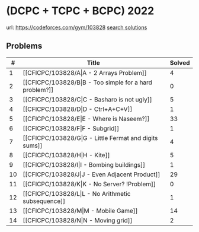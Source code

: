 # (DCPC + TCPC + BCPC) 2022

url: https://codeforces.com/gym/103828
[search solutions](https://www.google.com/search?q=Solution+OR+題解+(DCPC+%2B+TCPC+%2B+BCPC)+2022)

## Problems

| # | Title | Solved |
| --- | --- | --- |
|1|[[CFICPC/103828/A\|A - 2 Arrays Problem]]|4|
|2|[[CFICPC/103828/B\|B - Too simple for a hard problem?]]|0|
|3|[[CFICPC/103828/C\|C - Basharo is not ugly]]|5|
|4|[[CFICPC/103828/D\|D - Ctrl+A+C+V]]|1|
|5|[[CFICPC/103828/E\|E - Where is Naseem?]]|33|
|6|[[CFICPC/103828/F\|F - Subgrid]]|1|
|7|[[CFICPC/103828/G\|G - Little Fermat and digits sums]]|4|
|8|[[CFICPC/103828/H\|H - Kite]]|5|
|9|[[CFICPC/103828/I\|I - Bombing buildings]]|1|
|10|[[CFICPC/103828/J\|J - Even Adjacent Product]]|29|
|11|[[CFICPC/103828/K\|K - No Server? !Problem]]|0|
|12|[[CFICPC/103828/L\|L - No Arithmetic subsequence]]|1|
|13|[[CFICPC/103828/M\|M - Mobile Game]]|14|
|14|[[CFICPC/103828/N\|N - Moving grid]]|2|
